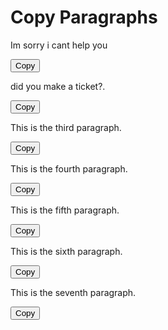 <!DOCTYPE html> <html lang="en"> <head> <meta charset="UTF-8"> <meta name="viewport" content="width=device-width, initial-scale=1.0"> <title>Copy Paragraphs</title> </head> <body>  <h1>Copy Paragraphs</h1>  <!-- Paragraph 1 --> <p id="paragraph1">Im sorry i cant help you</p> <button onclick="copyToClipboard('paragraph1')">Copy</button>  
  <!-- Paragraph 2 --> <p id="paragraph2">did you make a ticket?.</p> <button onclick="copyToClipboard('paragraph2')">Copy</button>  
  <!-- Paragraph 3 --> <p id="paragraph3">This is the third paragraph.</p> <button onclick="copyToClipboard('paragraph3')">Copy</button>  
  <!-- Paragraph 4 --> <p id="paragraph4">This is the fourth paragraph.</p> <button onclick="copyToClipboard('paragraph4')">Copy</button>  <!-- Paragraph 5 --> <p id="paragraph5">This is the fifth paragraph.</p> <button onclick="copyToClipboard('paragraph5')">Copy</button>
<!-- Paragraph 6 -->
<p id="paragraph6">This is the sixth paragraph.</p>
<button onclick="copyToClipboard('paragraph6')">Copy</button>

<!-- Paragraph 7 -->
<p id="paragraph7">This is the seventh paragraph.</p>
<button onclick="copyToClipboard('paragraph7')">Copy</button>

<script>
function copyToClipboard(elementId) {
  var copyText = document.getElementById(elementId);
  var textArea = document.createElement("textarea");
  textArea.value = copyText.textContent;
  document.body.appendChild(textArea);
  textArea.select();
  document.execCommand("copy");
  document.body.removeChild(textArea);

}
</script>

</body>
</html>

